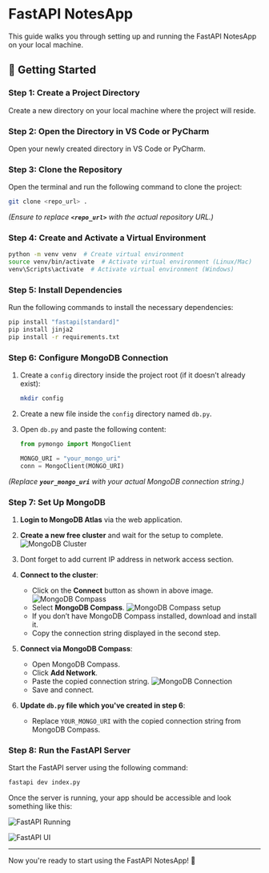 # FastAPI NotesApp

This guide walks you through setting up and running the FastAPI NotesApp on your local machine.

## 🚀 Getting Started

### Step 1: Create a Project Directory

Create a new directory on your local machine where the project will reside.

### Step 2: Open the Directory in VS Code or PyCharm

Open your newly created directory in VS Code or PyCharm.

### Step 3: Clone the Repository

Open the terminal and run the following command to clone the project:

```sh
git clone <repo_url> .
```

*(Ensure to replace **`<repo_url>`** with the actual repository URL.)*

### Step 4: Create and Activate a Virtual Environment

```sh
python -m venv venv  # Create virtual environment
source venv/bin/activate  # Activate virtual environment (Linux/Mac)
venv\Scripts\activate  # Activate virtual environment (Windows)
```

### Step 5: Install Dependencies

Run the following commands to install the necessary dependencies:

```sh
pip install "fastapi[standard]"
pip install jinja2
pip install -r requirements.txt
```

### Step 6: Configure MongoDB Connection

1. Create a `config` directory inside the project root (if it doesn’t already exist):

   ```sh
   mkdir config
   ```

2. Create a new file inside the `config` directory named `db.py`.

3. Open `db.py` and paste the following content:

   ```python
   from pymongo import MongoClient

   MONGO_URI = "your_mongo_uri"
   conn = MongoClient(MONGO_URI)
   ```

*(Replace **`your_mongo_uri`** with your actual MongoDB connection string.)*

### Step 7: Set Up MongoDB

1. **Login to MongoDB Atlas** via the web application.
2. **Create a new free cluster** and wait for the setup to complete.
   ![MongoDB Cluster](https://github.com/user-attachments/assets/ea9110cf-8ff7-45a9-a28c-ee3902eaa9ee)

3. Dont forget to add current IP address in network access section.
4. **Connect to the cluster**:
   - Click on the **Connect** button as shown in above image.
     ![MongoDB Compass](https://github.com/user-attachments/assets/d7c9669d-bff9-45c9-b8af-96fa5e63967d)
   - Select **MongoDB Compass**.
     ![MongoDB Compass setup](https://github.com/user-attachments/assets/b0070e62-e9ed-4eaa-951f-437a6cb3682c)
   - If you don’t have MongoDB Compass installed, download and install it.
   - Copy the connection string displayed in the second step.
   

5. **Connect via MongoDB Compass**:
   - Open MongoDB Compass.
   - Click **Add Network**.
   - Paste the copied connection string.
     ![MongoDB Connection](https://github.com/user-attachments/assets/b3cebc1c-ee90-4885-9e38-33b6c89c192a)
   - Save and connect.
   
   

6. **Update `db.py` file which you've created in step 6**:
   - Replace `YOUR_MONGO_URI` with the copied connection string from MongoDB Compass.
   

### Step 8: Run the FastAPI Server

Start the FastAPI server using the following command:

```sh
fastapi dev index.py
```

Once the server is running, your app should be accessible and look something like this:

![FastAPI Running](https://github.com/user-attachments/assets/890b269b-50cf-4730-9e9b-7192e29ca6c1)

![FastAPI UI](https://github.com/user-attachments/assets/96448734-9b44-4e14-9386-3d0d2904f762)

---

Now you're ready to start using the FastAPI NotesApp! 🚀

